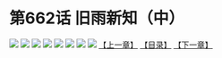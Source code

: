 # 第662话 旧雨新知（中）
![](https://mhpic.xiaomingtaiji.net/comic/D/斗破苍穹拆分版/662话/1.jpg-zymk.middle.webp)
![](https://mhpic.xiaomingtaiji.net/comic/D/斗破苍穹拆分版/662话/2.jpg-zymk.middle.webp)
![](https://mhpic.xiaomingtaiji.net/comic/D/斗破苍穹拆分版/662话/3.jpg-zymk.middle.webp)
![](https://mhpic.xiaomingtaiji.net/comic/D/斗破苍穹拆分版/662话/4.jpg-zymk.middle.webp)
![](https://mhpic.xiaomingtaiji.net/comic/D/斗破苍穹拆分版/662话/5.jpg-zymk.middle.webp)
![](https://mhpic.xiaomingtaiji.net/comic/D/斗破苍穹拆分版/662话/6.jpg-zymk.middle.webp)
![](https://mhpic.xiaomingtaiji.net/comic/D/斗破苍穹拆分版/662话/7.jpg-zymk.middle.webp)
![](https://mhpic.xiaomingtaiji.net/comic/D/斗破苍穹拆分版/662话/8.jpg-zymk.middle.webp)
[【上一章】](./661.md)
[【目录】](./READMD.md)
[【下一章】](./663.md)
